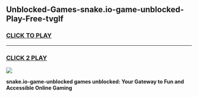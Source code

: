 
## Unblocked-Games-snake.io-game-unblocked-Play-Free-tvglf
<h3>
<a href="https://premium76.site?title=snake.io-game-unblocked&ref=17A">CLICK TO PLAY</a></h3>
<hr>

<h3>
<a href="https://premium76.site?title=snake.io-game-unblocked&ref=17A">CLICK 2 PLAY</a>
  
</h3>

<a href="https://premium76.site?title=snake.io-game-unblocked&ref=17A"><img src="https://clearcache.store/games.png"></a>


**snake.io-game-unblocked games unblocked: Your Gateway to Fun and Accessible Online Gaming**
